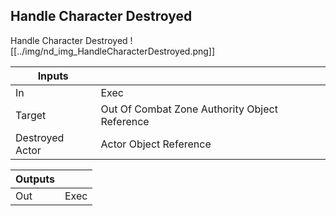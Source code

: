 ## Handle Character Destroyed
Handle Character Destroyed
![[../img/nd_img_HandleCharacterDestroyed.png]]

|Inputs||
|--|--|
| In | Exec |
| Target | Out Of Combat Zone Authority Object Reference |
| Destroyed Actor | Actor Object Reference |

|Outputs||
|--|--|
| Out | Exec |
